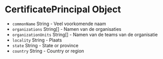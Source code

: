 # CertificatePrincipal Object

* `commonName` String - Veel voorkomende naam
* `organizations` String[] - Namen van de organisaties
* `organizationUnits` String[] - Namen van de teams van de organisatie
* `locality` String - Plaats
* `state` String - State or province
* `country` String - Country or region